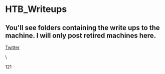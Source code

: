 # HTB_Writeups

## You'll see folders containing the write ups to the machine. I will only post retired machines here. 


[Twitter](https://twitter.com)

\

[1]: https://en.wikipedia.org/wiki/Hobbit#Lifestyle "Hobbit lifestyles"
[Twitter]: https://twitter.com "twitter lifestyles"

[1]: https://en.wikipedia.org/wiki/Hobbit#Lifestyle "Hobbit lifestyles"

121
